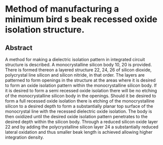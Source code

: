 # Method of manufacturing a minimum bird s beak recessed oxide isolation structure.

## Abstract
A method for making a dielectric isolation pattern in integrated circuit structure is described. A monocrystalline silicon body 10, 20 is provided. There is formed thereon a layered structure 22, 24, 26 of silicon dioxide, polycrystal line silicon and silicon nitride, in that order. The layers are patterned to form openings in the structure at the areas where it is desired to form an oxide isolation pattern within the monocrystalline silicon body. If it is desired to form a semi recessed oxide isolation there will be no etching of the monocrystalline silicon body in the openings. Should it be desired to form a full recessed oxide isolation there is etching of the monocrystalline silicon to a desired depth to form a substantially planar top surface of the monocrystal line with the recessed dielectric oxide isolation. The body is then oxidized until the desired oxide isolation pattern penetrates to the desired depth within the silicon body. Through a reduced silicon oxide layer 22 and by adding the polycrystalline silicon layer 24 a substantially reduced lateral oxidation and thus smaller beak length is achieved allowing higher integration density.